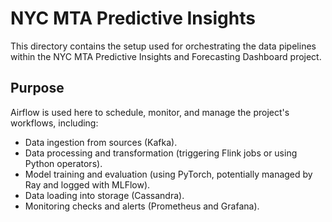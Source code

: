 # NYC MTA Predictive Insights

This directory contains the setup used for orchestrating the data pipelines within the NYC MTA Predictive Insights and Forecasting Dashboard project.

## Purpose

Airflow is used here to schedule, monitor, and manage the project's workflows, including:
* Data ingestion from sources (Kafka).
* Data processing and transformation (triggering Flink jobs or using Python operators).
* Model training and evaluation (using PyTorch, potentially managed by Ray and logged with MLFlow).
* Data loading into storage (Cassandra).
* Monitoring checks and alerts (Prometheus and Grafana).
